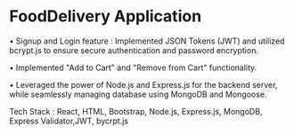 # FoodDelivery Application

•	Signup and Login feature : Implemented JSON Tokens (JWT) and utilized bcrypt.js to ensure secure authentication and password encryption. 

•	Implemented "Add to Cart" and "Remove from Cart" functionality. 

•	Leveraged the power of Node.js and Express.js for the backend server, while seamlessly managing database using MongoDB and Mongoose. 

Tech Stack : React, HTML, Bootstrap, Node.js, Express.js, MongoDB, Express Validator,JWT, bycrpt.js
